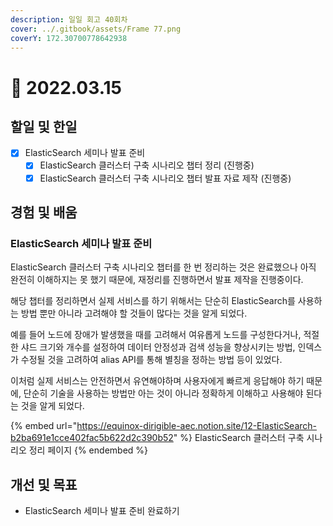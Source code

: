 ```yaml
---
description: 일일 회고 40회차
cover: ../.gitbook/assets/Frame 77.png
coverY: 172.30700778642938
---
```


# 🥱 2022.03.15

## 할일 및 한일

* [x] ElasticSearch 세미나 발표 준비
  * [x] ElasticSearch 클러스터 구축 시나리오 챕터 정리 (진행중)
  * [x] ElasticSearch 클러스터 구축 시나리오 챕터 발표 자료 제작 (진행중)

## 경험 및 배움

### ElasticSearch 세미나 발표 준비

ElasticSearch 클러스터 구축 시나리오 챕터를 한 번 정리하는 것은 완료했으나 아직 완전히 이해하지는 못 했기 때문에, 재정리를 진행하면서 발표 제작을 진행중이다.

해당 챕터를 정리하면서 실제 서비스를 하기 위해서는 단순히 ElasticSearch를 사용하는 방법 뿐만 아니라 고려해야 할 것들이 많다는 것을 알게 되었다.

예를 들어 노드에 장애가 발생했을 때를 고려해서 여유롭게 노드를 구성한다거나, 적절한 샤드 크기와 개수를 설정하여 데이터 안정성과 검색 성능을 향상시키는 방법, 인덱스가 수정될 것을 고려하여 alias API를 통해 별칭을 정하는 방법 등이 있었다.

이처럼 실제 서비스는 안전하면서 유연해야하며 사용자에게 빠르게 응답해야 하기 때문에, 단순히 기술을 사용하는 방법만 아는 것이 아니라 정확하게 이해하고 사용해야 된다는 것을 알게 되었다.



{% embed url="https://equinox-dirigible-aec.notion.site/12-ElasticSearch-b2ba691e1cce402fac5b622d2c390b52" %}
ElasticSearch 클러스터 구축 시나리오 정리 페이지
{% endembed %}

## 개선 및 목표

* ElasticSearch 세미나 발표 준비 완료하기
